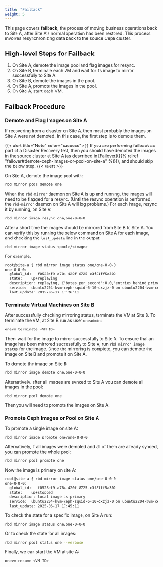 ```yaml
---
title: "Failback"
weight: 5
---
```


This page covers **failback**, the process of moving business operations back to Site A, after Site A's normal operation has been restored. This process involves resynchronizing data back to the source Ceph cluster.

## High-level Steps for Failback

1. On Site A, demote the image pool and flag images for resync.
1. On Site B, terminate each VM and wait for its image to mirror successfully to Site A.
1. On Site B, demote the images in the pool.
1. On Site A, promote the images in the pool.
1. On Site A, start each VM.

## Failback Procedure

### Demote and Flag Images on Site A

If recovering from a disaster on Site A, then most probably the images on Site A were not demoted. In this case, the first step is to demote them. 

{{< alert title="Note" color="success" >}}
If you are performing failback as part of a Disaster Recovery test, then you should have demoted the images in the source cluster at Site A (as described in [Failover]({{% relref "failover#demote-ceph-images-or-pool-on-site-a" %}})), and should skip the below step.
{{< /alert >}}

On Site A, demote the image pool with:

```bash
rbd mirror pool demote one
```
When the `rbd-mirror` daemon on Site A is up and running, the images will need to be flagged for a resync. (Until the resync operation is performed, the `rbd-mirror` daemon on Site A will log problems.) For each image, resync it by running, on Site A:

```bash
rbd mirror image resync one/one-0-0-0
```

After a short time the images should be mirrored from Site B to Site A. You can verify this by running the below command on Site A for each image, and checking the `last_update` line in the output:

```bash
rbd mirror image status <pool>/<image>
```

For example:

```default
root@site-a $ rbd mirror image status one/one-0-0-0
one-0-0-0:
  global_id:   f0523ef9-a784-420f-8725-c3f81ff5a302
  state:   	up+replaying
  description: replaying, {"bytes_per_second":0.0,"entries_behind_primary":0,"entries_per_second":0.0,"non_primary_position":{"entry_tid":3,"object_number":3,"tag_tid":8},"primary_position":{"entry_tid":3,"object_number":3,"tag_tid":8}}
  service: 	ubuntu2204-kvm-ceph-squid-6-10-cxzjz-0 on ubuntu2204-kvm-ceph-squid-6-10-cxzjz-0
  last_update: 2025-06-17 17:26:11
```

### Terminate Virtual Machines on Site B

After successfully checking mirroring status, terminate the VM at Site B. To terminate the VM, at Site B run as user `oneadmin`:

```bash
onevm terminate <VM ID>
```

Then, wait for the image to mirror successfully to Site A. To ensure that an image has been mirrored successfully to Site A, run `rbd mirror image status` for the image. Once the mirroring is complete, you can demote the image on Site B and promote it on Site A.

To demote the image on Site B:

```bash
rbd mirror image demote one/one-0-0-0
```

Alternatively, after all images are synced to Site A you can demote all images in the pool:

```bash
rbd mirror pool demote one
```

Then you will need to promote the images on Site A.

### Promote Ceph Images or Pool on Site A

To promote a single image on site A:

```bash
rbd mirror image promote one/one-0-0-0
```

Alternatively, if all images were demoted and all of them are already synced, you can promote the whole pool:

```bash
rbd mirror pool promote one
```

Now the image is primary on site A:

```default
root@site-a $ rbd mirror image status one/one-0-0-0
one-0-0-0:
  global_id:   f0523ef9-a784-420f-8725-c3f81ff5a302
  state:   	up+stopped
  description: local image is primary
  service: 	ubuntu2204-kvm-ceph-squid-6-10-cxzjz-0 on ubuntu2204-kvm-ceph-squid-6-10-cxzjz-0
  last_update: 2025-06-17 17:45:11
```
To check the state for a specific image, on Site A run:

```bash
rbd mirror image status one/one-0-0-0
```

Or to check the state for all images:

```bash
rbd mirror pool status one --verbose
```

Finally, we can start the VM at site A:

```bash
onevm resume <VM ID>
```
